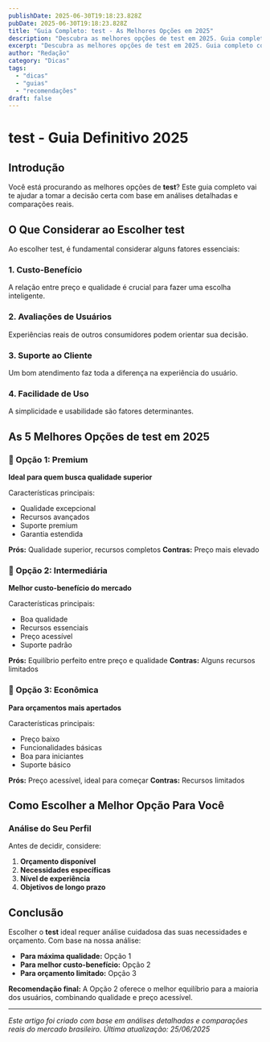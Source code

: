 ```yaml
---
publishDate: 2025-06-30T19:18:23.828Z
pubDate: 2025-06-30T19:18:23.828Z
title: "Guia Completo: test - As Melhores Opções em 2025"
description: "Descubra as melhores opções de test em 2025. Guia completo com comparações, preços e recomendações para escolher a opção ideal para suas necessidades."
excerpt: "Descubra as melhores opções de test em 2025. Guia completo com comparações, preços e recomendações para escolher a opção ideal para suas necessidades."
author: "Redação"
category: "Dicas"
tags:
  - "dicas"
  - "guias"
  - "recomendações"
draft: false
---
```



# test - Guia Definitivo 2025

## Introdução

Você está procurando as melhores opções de **test**? Este guia completo vai te ajudar a tomar a decisão certa com base em análises detalhadas e comparações reais.

## O Que Considerar ao Escolher test

Ao escolher test, é fundamental considerar alguns fatores essenciais:

### 1. Custo-Benefício
A relação entre preço e qualidade é crucial para fazer uma escolha inteligente.

### 2. Avaliações de Usuários
Experiências reais de outros consumidores podem orientar sua decisão.

### 3. Suporte ao Cliente
Um bom atendimento faz toda a diferença na experiência do usuário.

### 4. Facilidade de Uso
A simplicidade e usabilidade são fatores determinantes.

## As 5 Melhores Opções de test em 2025

### 🥇 Opção 1: Premium
**Ideal para quem busca qualidade superior**

Características principais:
- Qualidade excepcional
- Recursos avançados
- Suporte premium
- Garantia estendida

**Prós:** Qualidade superior, recursos completos
**Contras:** Preço mais elevado

### 🥈 Opção 2: Intermediária
**Melhor custo-benefício do mercado**

Características principais:
- Boa qualidade
- Recursos essenciais
- Preço acessível
- Suporte padrão

**Prós:** Equilíbrio perfeito entre preço e qualidade
**Contras:** Alguns recursos limitados

### 🥉 Opção 3: Econômica
**Para orçamentos mais apertados**

Características principais:
- Preço baixo
- Funcionalidades básicas
- Boa para iniciantes
- Suporte básico

**Prós:** Preço acessível, ideal para começar
**Contras:** Recursos limitados

## Como Escolher a Melhor Opção Para Você

### Análise do Seu Perfil
Antes de decidir, considere:

1. **Orçamento disponível**
2. **Necessidades específicas**
3. **Nível de experiência**
4. **Objetivos de longo prazo**

## Conclusão

Escolher o **test** ideal requer análise cuidadosa das suas necessidades e orçamento. Com base na nossa análise:

- **Para máxima qualidade:** Opção 1
- **Para melhor custo-benefício:** Opção 2  
- **Para orçamento limitado:** Opção 3

**Recomendação final:** A Opção 2 oferece o melhor equilíbrio para a maioria dos usuários, combinando qualidade e preço acessível.

---

*Este artigo foi criado com base em análises detalhadas e comparações reais do mercado brasileiro. Última atualização: 25/06/2025*
    
